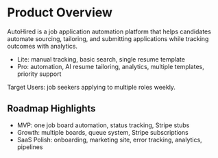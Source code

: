 # Product Overview

AutoHired is a job application automation platform that helps candidates automate sourcing, tailoring, and submitting applications while tracking outcomes with analytics.

- Lite: manual tracking, basic search, single resume template
- Pro: automation, AI resume tailoring, analytics, multiple templates, priority support

Target Users: job seekers applying to multiple roles weekly.

## Roadmap Highlights
- MVP: one job board automation, status tracking, Stripe stubs
- Growth: multiple boards, queue system, Stripe subscriptions
- SaaS Polish: onboarding, marketing site, error tracking, analytics, pipelines
